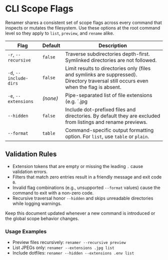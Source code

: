 # CLI Scope Flags

Renamer shares a consistent set of scope flags across every command that inspects or mutates the
filesystem. Use these options at the root command level so they apply to `list`, `preview`, and
`rename` alike.

| Flag | Default | Description |
|------|---------|-------------|
| `-r`, `--recursive` | `false` | Traverse subdirectories depth-first. Symlinked directories are not followed. |
| `-d`, `--include-dirs` | `false` | Limit results to directories only (files and symlinks are suppressed). Directory traversal still occurs even when the flag is absent. |
| `-e`, `--extensions` | *(none)* | Pipe-separated list of file extensions (e.g. `.jpg|.mov`). Tokens must start with a dot, are lowercased internally, and duplicates are ignored. |
| `--hidden` | `false` | Include dot-prefixed files and directories. By default they are excluded from listings and rename previews. |
| `--format` | `table` | Command-specific output formatting option. For `list`, use `table` or `plain`. |

## Validation Rules

- Extension tokens that are empty or missing the leading `.` cause validation errors.
- Filters that match zero entries result in a friendly message and exit code `0`.
- Invalid flag combinations (e.g., unsupported `--format` values) cause the command to exit with a non-zero code.
- Recursive traversal honor `--hidden` and skips unreadable directories while logging warnings.

Keep this document updated whenever a new command is introduced or the global scope behavior
changes.

### Usage Examples

- Preview files recursively: `renamer --recursive preview`
- List JPEGs only: `renamer --extensions .jpg list`
- Include dotfiles: `renamer --hidden --extensions .env list`
